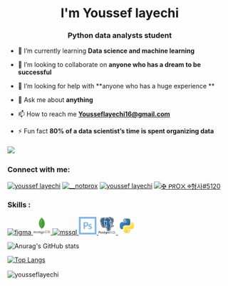 <h1 align="center">I'm Youssef layechi</h1>
<h3 align="center">Python data analysts student</h3>


- 🌱 I’m currently learning **Data science and machine learning**

- 👯 I’m looking to collaborate on **anyone who has a dream to be successful**

- 🤝 I’m looking for help with **anyone who has a huge experience **

- 💬 Ask me about **anything**

- 📫 How to reach me **Yousseflayechi16@gmail.com**

- ⚡ Fun fact **80% of a data scientist’s time is spent organizing data**


<h4 align="center>Profile Counter:</h4>
<div align="center">
  <img src="https://profile-counter.glitch.me/yousseflayechi/count.svg?"  />
</div>

<h3 align="left">Connect with me:</h3>
<p align="left">
<a href="https://linkedin.com/in/youssef layechi" target="blank"><img align="center" src="https://raw.githubusercontent.com/rahuldkjain/github-profile-readme-generator/master/src/images/icons/Social/linked-in-alt.svg" alt="youssef layechi" height="30" width="40" /></a>
<a href="https://instagram.com/isntprox__" target="blank"><img align="center" src="https://raw.githubusercontent.com/rahuldkjain/github-profile-readme-generator/master/src/images/icons/Social/instagram.svg" alt="__notprox" height="30" width="40" /></a>
<a href="https://www.youtube.com/c/youssef layechi" target="blank"><img align="center" src="https://raw.githubusercontent.com/rahuldkjain/github-profile-readme-generator/master/src/images/icons/Social/youtube.svg" alt="youssef layechi" height="30" width="40" /></a>
<a href="https://discord.gg/✠ ᑭᖇO᙭ ✠형사#5120" target="blank"><img align="center" src="https://raw.githubusercontent.com/rahuldkjain/github-profile-readme-generator/master/src/images/icons/Social/discord.svg" alt="✠ ᑭᖇO᙭ ✠형사#5120" height="30" width="40" /></a>
</p>

<h3 align="left">Skills :</h3>

<p align="left"> <a href="https://www.figma.com/" target="_blank" rel="noreferrer"> <img src="https://www.vectorlogo.zone/logos/figma/figma-icon.svg" alt="figma" width="40" height="40"/> </a> <a href="https://www.mongodb.com/" target="_blank" rel="noreferrer"> <img src="https://raw.githubusercontent.com/devicons/devicon/master/icons/mongodb/mongodb-original-wordmark.svg" alt="mongodb" width="40" height="40"/> </a> <a href="https://www.microsoft.com/en-us/sql-server" target="_blank" rel="noreferrer"> <img src="https://www.svgrepo.com/show/303229/microsoft-sql-server-logo.svg" alt="mssql" width="40" height="40"/> </a> <a href="https://www.photoshop.com/en" target="_blank" rel="noreferrer"> <img src="https://raw.githubusercontent.com/devicons/devicon/master/icons/photoshop/photoshop-line.svg" alt="photoshop" width="40" height="40"/> </a> <a href="https://www.postgresql.org" target="_blank" rel="noreferrer"> <img src="https://raw.githubusercontent.com/devicons/devicon/master/icons/postgresql/postgresql-original-wordmark.svg" alt="postgresql" width="40" height="40"/> </a> <a href="https://www.python.org" target="_blank" rel="noreferrer"> <img src="https://raw.githubusercontent.com/devicons/devicon/master/icons/python/python-original.svg" alt="python" width="40" height="40"/> </a> </p>

![Anurag's GitHub stats](https://github-readme-stats.vercel.app/api?username=yousseflayechi&show_icons=true&theme=dark)



[![Top Langs](https://github-readme-stats.vercel.app/api/top-langs/?username=yousseflayechi&layout=compact)](https://github.com/anuraghazra/github-readme-stats)


<p><img align="center" src="https://github-readme-streak-stats.herokuapp.com/?user=yousseflayechi&" alt="yousseflayechi" /></p>
